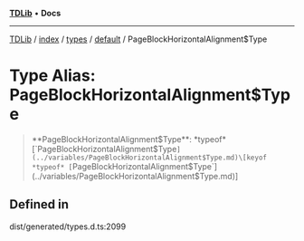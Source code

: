 [**TDLib**](../../../../../../README.md) • **Docs**

***

[TDLib](../../../../../../modules.md) / [index](../../../../../README.md) / [types](../../../README.md) / [default](../README.md) / PageBlockHorizontalAlignment$Type

# Type Alias: PageBlockHorizontalAlignment$Type

> **PageBlockHorizontalAlignment$Type**: *typeof* [`PageBlockHorizontalAlignment$Type`](../variables/PageBlockHorizontalAlignment$Type.md)\[keyof *typeof* [`PageBlockHorizontalAlignment$Type`](../variables/PageBlockHorizontalAlignment$Type.md)\]

## Defined in

dist/generated/types.d.ts:2099
